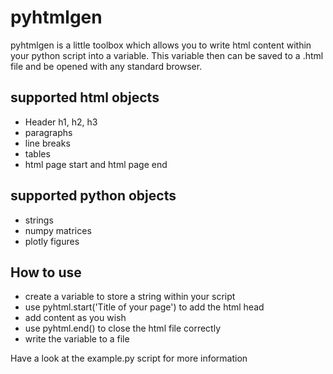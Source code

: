 # pyhtmlgen
pyhtmlgen is a little toolbox which allows you to write html content within your
python script into a variable. This variable then can be saved to a .html file
and be opened with any standard browser.

## supported html objects
* Header h1, h2, h3
* paragraphs
* line breaks
* tables
* html page start and html page end

## supported python objects
* strings
* numpy matrices
* plotly figures

## How to use
* create a variable to store a string within your script
* use pyhtml.start('Title of your page') to add the html head
* add content as you wish
* use pyhtml.end() to close the html file correctly
* write the variable to a file

Have a look at the example.py script for more information
